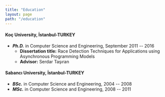 ```yaml
---
title: "Education"
layout: page
path: "/education"
---
```


#### Koç University, İstanbul-TURKEY

*  **_Ph.D._** in Computer Science and Engineering, September 2011 -- 2016
	* **Dissertation title:** Race Detection Techniques for Applications using Asynchronous Programming Models	
 	* **Advisor:** Serdar Taşıran  

#### Sabancı University, İstanbul-TURKEY

* **_BSc._** in Computer Science and Engineering, 2004 -- 2008
* **_MSc._** in Computer Science and Engineering, 2008 -- 2011 